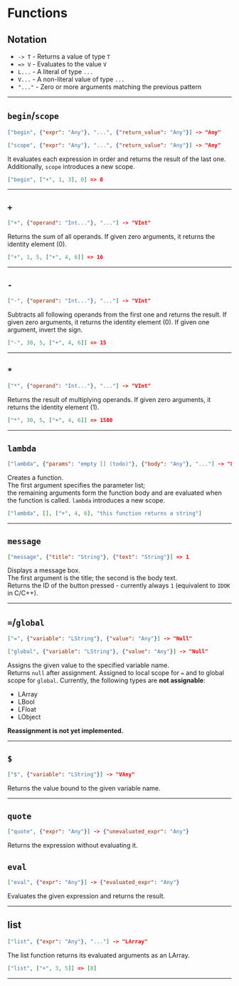 # Functions

## Notation

- `-> T` - Returns a value of type `T`  
- `=> V` - Evaluates to the value `V`  
- `L...` - A literal of type `...`  
- `V...` - A non-literal value of type `...`  
- `"..."` - Zero or more arguments matching the previous pattern  

---

## `begin`/`scope`

```json
["begin", {"expr": "Any"}, "...", {"return_value": "Any"}] -> "Any"
```

```json
["scope", {"expr": "Any"}, "...", {"return_value": "Any"}] -> "Any"
```

It evaluates each expression in order and returns the result of the last one.
Additionally, `scope` introduces a new scope.

```json
["begin", ["+", 1, 3], 0] => 0
```

---

## `+`

```json
["+", {"operand": "Int..."}, "..."] -> "VInt"
```

Returns the sum of all operands.
If given zero arguments, it returns the identity element (0).

```json
["+", 1, 5, ["+", 4, 6]] => 16
```

---

## `-`

```json
["-", {"operand": "Int..."}, "..."] -> "VInt"
```

Subtracts all following operands from the first one and returns the result.
If given zero arguments, it returns the identity element (0).
If given one argument, invert the sign.

```json
["-", 30, 5, ["+", 4, 6]] => 15
```

---

## `*`

```json
["*", {"operand": "Int..."}, "..."] -> "VInt"
```

Returns the result of multiplying operands.
If given zero arguments, it returns the identity element (1).

```json
["*", 30, 5, ["+", 4, 6]] => 1500
```

---

## `lambda`

```json
["lambda", {"params": "empty [] (todo)"}, {"body": "Any"}, "..."] -> "Function"
```

Creates a function.  
The first argument specifies the parameter list;  
the remaining arguments form the function body and are evaluated when the function is called.
`lambda` introduces a new scope.

```json
["lambda", [], ["+", 4, 6], "this function returns a string"]
```

---

## `message`

```json
["message", {"title": "String"}, {"text": "String"}] => 1
```

Displays a message box.  
The first argument is the title; the second is the body text.  
Returns the ID of the button pressed - currently always `1` (equivalent to `IDOK` in C/C++).

---

## `=`/`global`

```json
["=", {"variable": "LString"}, {"value": "Any"}] -> "Null"
```

```json
["global", {"variable": "LString"}, {"value": "Any"}] -> "Null"
```

Assigns the given value to the specified variable name.  
Returns `null` after assignment.
Assigned to local scope for `=` and to global scope for `global`.
Currently, the following types are **not assignable**:

- LArray  
- LBool  
- LFloat  
- LObject  

**Reassignment is not yet implemented.**

---

## `$`

```json
["$", {"variable": "LString"}] -> "VAny"
```

Returns the value bound to the given variable name.

---

## `quote`

```json
["quote", {"expr": "Any"}] -> {"unevaluated_expr": "Any"}
```

Returns the expression without evaluating it.

## `eval`

```json
["eval", {"expr": "Any"}] -> {"evaluated_expr": "Any"}
```

Evaluates the given expression and returns the result.

---

## list

```json
["list", {"expr": "Any"}, "..."] -> "LArray"
```

The list function returns its evaluated arguments as an LArray.

```json
["list", ["+", 3, 5]] => [8]
```

---

